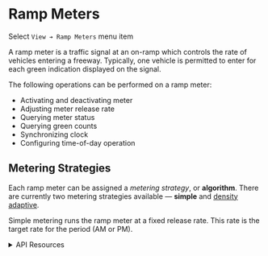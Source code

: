 # Ramp Meters

Select `View ➔ Ramp Meters` menu item

A ramp meter is a traffic signal at an on-ramp which controls the rate of
vehicles entering a freeway.  Typically, one vehicle is permitted to enter for
each green indication displayed on the signal.

The following operations can be performed on a ramp meter:

* Activating and deactivating meter
* Adjusting meter release rate
* Querying meter status
* Querying green counts
* Synchronizing clock
* Configuring time-of-day operation

## Metering Strategies

Each ramp meter can be assigned a _metering strategy_, or **algorithm**.  There
are currently two metering strategies available — **simple** and [density
adaptive].

Simple metering runs the ramp meter at a fixed release rate.  This rate is the
target rate for the period (AM or PM).

<details>
<summary>API Resources</summary>

* `iris/api/ramp_meter`
* `iris/api/ramp_meter/{name}`

Attribute [permissions]:

| Access       | Minimal        | Full                             |
|--------------|----------------|----------------------------------|
| 👁️  View      | name, location | geo\_loc                         |
| 👉 Operate   |                | m\_lock, rate                    |
| 💡 Manage    | notes          | storage, max\_wait, algorithm, am\_target, pm\_target |
| 🔧 Configure | controller     | pin, meter\_type, beacon, preset |

</details>


[density adaptive]: density_adaptive.html
[permissions]: permissions.html
